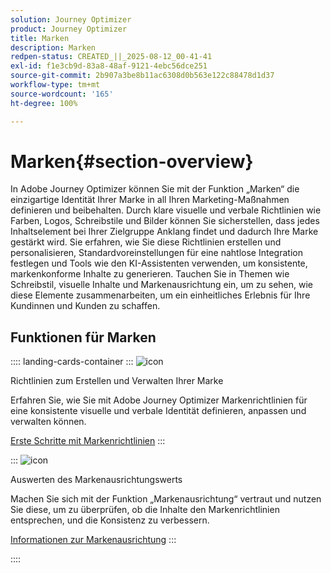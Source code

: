 ```yaml
---
solution: Journey Optimizer
product: Journey Optimizer
title: Marken
description: Marken
redpen-status: CREATED_||_2025-08-12_00-41-41
exl-id: f1e3cb9d-83a8-48af-9121-4ebc56dce251
source-git-commit: 2b907a3be8b11ac6308d0b563e122c88478d1d37
workflow-type: tm+mt
source-wordcount: '165'
ht-degree: 100%

---
```


# Marken{#section-overview}

In Adobe Journey Optimizer können Sie mit der Funktion „Marken“ die einzigartige Identität Ihrer Marke in all Ihren Marketing-Maßnahmen definieren und beibehalten. Durch klare visuelle und verbale Richtlinien wie Farben, Logos, Schreibstile und Bilder können Sie sicherstellen, dass jedes Inhaltselement bei Ihrer Zielgruppe Anklang findet und dadurch Ihre Marke gestärkt wird. Sie erfahren, wie Sie diese Richtlinien erstellen und personalisieren, Standardvoreinstellungen für eine nahtlose Integration festlegen und Tools wie den KI-Assistenten verwenden, um konsistente, markenkonforme Inhalte zu generieren. Tauchen Sie in Themen wie Schreibstil, visuelle Inhalte und Markenausrichtung ein, um zu sehen, wie diese Elemente zusammenarbeiten, um ein einheitliches Erlebnis für Ihre Kundinnen und Kunden zu schaffen.

## Funktionen für Marken

:::: landing-cards-container
:::
![icon](https://cdn.experienceleague.adobe.com/icons/circle-play.svg)

Richtlinien zum Erstellen und Verwalten Ihrer Marke

Erfahren Sie, wie Sie mit Adobe Journey Optimizer Markenrichtlinien für eine konsistente visuelle und verbale Identität definieren, anpassen und verwalten können.

[Erste Schritte mit Markenrichtlinien](../using/content-management/brands.md)
:::

:::
![icon](https://cdn.experienceleague.adobe.com/icons/list-check.svg?lang=de)

Auswerten des Markenausrichtungswerts

Machen Sie sich mit der Funktion „Markenausrichtung“ vertraut und nutzen Sie diese, um zu überprüfen, ob die Inhalte den Markenrichtlinien entsprechen, und die Konsistenz zu verbessern.

[Informationen zur Markenausrichtung](../using/content-management/brands-score.md)
:::

::::
